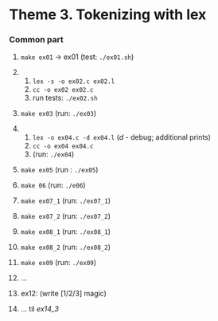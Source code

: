 # Theme 3. Tokenizing with lex

### Common part
1. `make ex01` -> ex01 (test: `./ex01.sh`)
2. 
   1. `lex -s -o ex02.c ex02.l`
   2. `cc -o ex02 ex02.c`
   3. run tests: `./ex02.sh`

3. `make ex03` (run: `./ex03`)
4.
   1. `lex -o ex04.c -d ex04.l` (*d* - debug; additional prints)
   2. `cc -o ex04 ex04.c`
   3. (run: `./ex04`)
5. `make ex05` (run : `./ex05`)
6. `make 06` (run: `./e06`)
7. `make ex07_1` (run: `./ex07_1`)
8. `make ex07_2` (run: `./ex07_2`)
9. `make ex08_1` (run: `./ex08_1`)
10. `make ex08_2` (run: `./ex08_2`)
11. `make ex09` (run: `./ex09`)
12. ...
13. ex12: (write  [1/2/3] magic)
14. ... til *ex14_3*

